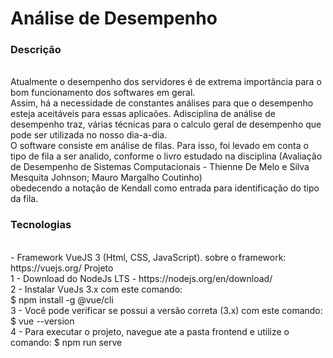 # Análise de Desempenho

<h3>Descrição </h3><br>
    Atualmente o desempenho dos servidores é de extrema importância para o bom funcionamento dos softwares em geral.<br>
    Assim, há a necessidade de constantes análises para que o desempenho esteja aceitáveis para essas aplicaões. Adisciplina de análise de<br> desempenho traz, várias técnicas para o calculo geral de desempenho que pode ser utilizada no nosso dia-a-dia.<br>
    O software consiste em análise de filas. Para isso, foi levado em conta o tipo de fila a ser analido, conforme o livro estudado na disciplina (Avaliação de Desempenho de Sistemas Computacionais - Thienne De Melo e Silva Mesquita Johnson; Mauro Margalho Coutinho)<br>
    obedecendo a notação de Kendall como entrada para identificação do tipo da fila.<br>
<h3> Tecnologias </h3><br>
 - Framework VueJS 3 (Html, CSS, JavaScript). sobre o framework: https://vuejs.org/

</h3> Projeto </h3><br>
  1 - Download do NodeJs LTS - https://nodejs.org/en/download/<br>
  2 - Instalar VueJs 3.x com este comando: <br>
    $ npm install -g @vue/cli <br>
  3 - Você pode verificar se possui a versão correta (3.x) com este comando:<br>
    $ vue --version <br>
  4 - Para executar o projeto, navegue ate a pasta frontend e utilize o comando:
    $ npm run serve <br>